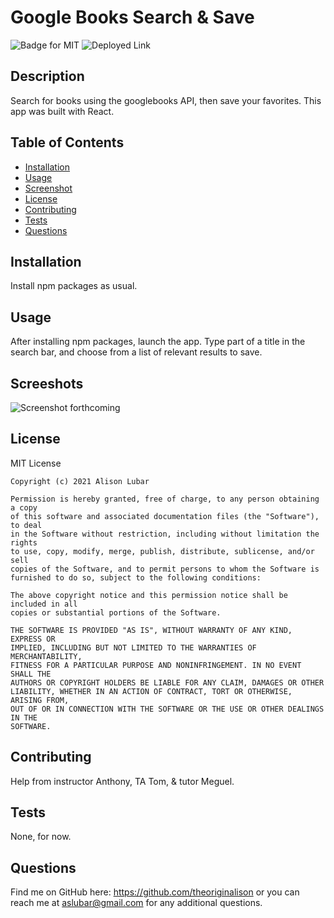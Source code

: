 # Google Books Search & Save
![Badge for MIT](https://img.shields.io/badge/license-MIT-green)
![Deployed Link](https://alison-google-books.herokuapp.com/)

## Description
Search for books using the googlebooks API, then save your favorites. This app was built with React.

## Table of Contents
* [Installation](#installation)
* [Usage](#usage)
* [Screenshot](#screenshot)
* [License](#license)
* [Contributing](#contributing)
* [Tests](#tests)
* [Questions](#questions)
  
## Installation
Install npm packages as usual.

## Usage
After installing npm packages, launch the app. Type part of a title in the search bar, and choose from a list of relevant results to save.

## Screeshots
![Screenshot forthcoming]()

## License
MIT License

    Copyright (c) 2021 Alison Lubar
    
    Permission is hereby granted, free of charge, to any person obtaining a copy
    of this software and associated documentation files (the "Software"), to deal
    in the Software without restriction, including without limitation the rights
    to use, copy, modify, merge, publish, distribute, sublicense, and/or sell
    copies of the Software, and to permit persons to whom the Software is
    furnished to do so, subject to the following conditions:
    
    The above copyright notice and this permission notice shall be included in all
    copies or substantial portions of the Software.
    
    THE SOFTWARE IS PROVIDED "AS IS", WITHOUT WARRANTY OF ANY KIND, EXPRESS OR
    IMPLIED, INCLUDING BUT NOT LIMITED TO THE WARRANTIES OF MERCHANTABILITY,
    FITNESS FOR A PARTICULAR PURPOSE AND NONINFRINGEMENT. IN NO EVENT SHALL THE
    AUTHORS OR COPYRIGHT HOLDERS BE LIABLE FOR ANY CLAIM, DAMAGES OR OTHER
    LIABILITY, WHETHER IN AN ACTION OF CONTRACT, TORT OR OTHERWISE, ARISING FROM,
    OUT OF OR IN CONNECTION WITH THE SOFTWARE OR THE USE OR OTHER DEALINGS IN THE
    SOFTWARE.

## Contributing
Help from instructor Anthony, TA Tom, & tutor Meguel.

## Tests
None, for now.

## Questions
Find me on GitHub here: https://github.com/theoriginalison
or you can reach me at aslubar@gmail.com for any additional questions.